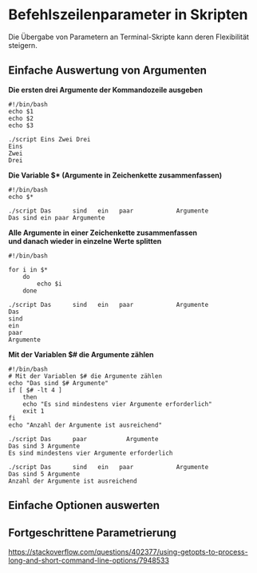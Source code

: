 # Befehlszeilenparameter in Skripten
Die Übergabe von Parametern an Terminal-Skripte
kann deren Flexibilität steigern.
## Einfache Auswertung von Argumenten

__Die ersten drei Argumente der Kommandozeile ausgeben__
```
#!/bin/bash
echo $1
echo $2
echo $3
```
```
./script Eins Zwei Drei
Eins
Zwei
Drei
```
__Die Variable $* (Argumente in Zeichenkette zusammenfassen)__
```
#!/bin/bash
echo $*
```
```
./script Das      sind   ein   paar            Argumente
Das sind ein paar Argumente
```
__Alle Argumente in einer Zeichenkette zusammenfassen<br>
und danach wieder in einzelne Werte splitten__
```
#!/bin/bash

for i in $*
    do
        echo $i
    done
```
```
./script Das      sind   ein   paar            Argumente
Das
sind
ein
paar
Argumente
```
__Mit der Variablen $# die Argumente zählen__
```
#!/bin/bash
# Mit der Variablen $# die Argumente zählen
echo "Das sind $# Argumente"
if [ $# -lt 4 ]
    then
    echo "Es sind mindestens vier Argumente erforderlich"
    exit 1
fi
echo "Anzahl der Argumente ist ausreichend"
```
```
./script Das      paar           Argumente
Das sind 3 Argumente
Es sind mindestens vier Argumente erforderlich

./script Das      sind   ein   paar            Argumente
Das sind 5 Argumente
Anzahl der Argumente ist ausreichend
```
## Einfache Optionen auswerten
## Fortgeschrittene Parametrierung
https://stackoverflow.com/questions/402377/using-getopts-to-process-long-and-short-command-line-options/7948533
